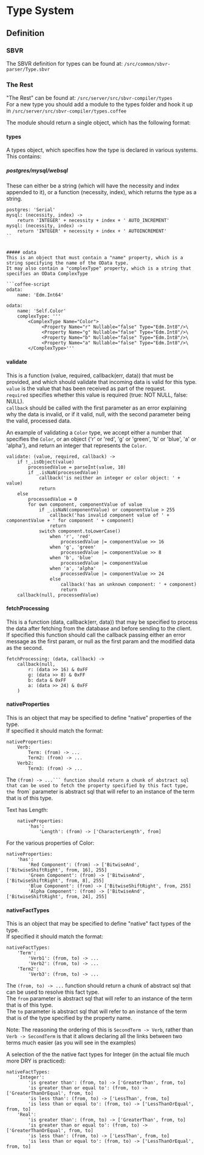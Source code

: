# Type System

## Definition

### SBVR
The SBVR definition for types can be found at: `/src/common/sbvr-parser/Type.sbvr`

### The Rest
"The Rest" can be found at: `/src/server/src/sbvr-compiler/types`  
For a new type you should add a module to the types folder and hook it up in `/src/server/src/sbvr-compiler/types.coffee`

The module should return a single object, which has the following format:

#### types
A types object, which specifies how the type is declared in various systems.  
This contains:

##### postgres/mysql/websql
These can either be a string (which will have the necessity and index appended to it), or a function (necessity, index), which returns the type as a string.
```coffee-script
postgres: 'Serial'
mysql: (necessity, index) ->
	return 'INTEGER' + necessity + index + ' AUTO_INCREMENT'
mysql: (necessity, index) ->
	return 'INTEGER' + necessity + index + ' AUTOINCREMENT'
``


##### odata
This is an object that must contain a "name" property, which is a string specifying the name of the OData type.  
It may also contain a "complexType" property, which is a string that specifies an OData ComplexType

```coffee-script
odata:
	name: 'Edm.Int64'
```
```coffee-script
odata:
	name: 'Self.Color'
	complexType: '''
		<ComplexType Name="Color">
			 <Property Name="r" Nullable="false" Type="Edm.Int8"/>\
			 <Property Name="g" Nullable="false" Type="Edm.Int8"/>\
			 <Property Name="b" Nullable="false" Type="Edm.Int8"/>\
			 <Property Name="a" Nullable="false" Type="Edm.Int8"/>\
		</ComplexType>'''
```

#### validate
This is a function (value, required, callback(err, data)) that must be provided, and which should validate that incoming data is valid for this type.  
`value` is the value that has been received as part of the request.  
`required` specifies whether this value is required (true: NOT NULL, false: NULL).  
`callback` should be called with the first parameter as an error explaining why the data is invalid, or if it valid, null, with the second parameter being the valid, processed data.

An example of validating a `Color` type, we accept either a number that specifies the `Color`, or an object {'r' or 'red', 'g' or 'green', 'b' or 'blue', 'a' or 'alpha'}, and return an integer that represents the `Color`.
```coffee-script
validate: (value, required, callback) ->
	if !_.isObject(value)
		processedValue = parseInt(value, 10)
		if _.isNaN(processedValue)
			callback('is neither an integer or color object: ' + value)
			return
	else
		processedValue = 0
		for own component, componentValue of value
			if _.isNaN(componentValue) or componentValue > 255
				callback('has invalid component value of ' + componentValue + ' for component ' + component)
				return
			switch component.toLowerCase()
				when 'r', 'red'
					processedValue |= componentValue >> 16
				when 'g', 'green'
					processedValue |= componentValue >> 8
				when 'b', 'blue'
					processedValue |= componentValue
				when 'a', 'alpha'
					processedValue |= componentValue >> 24
				else
					callback('has an unknown component: ' + component)
					return
	callback(null, processedValue)
```

#### fetchProcessing
This is a function (data, callback(err, data)) that may be specified to process the data after fetching from the database and before sending to the client.  
If specified this function should call the callback passing either an error message as the first param, or null as the first param and the modified data as the second.
```coffee-script
fetchProcessing: (data, callback) ->
	callback(null,
		r: (data >> 16) & 0xFF
		g: (data >> 8) & 0xFF
		b: data & 0xFF
		a: (data >> 24) & 0xFF
	)
```

#### nativeProperties
This is an object that may be specified to define "native" properties of the type.  
If specified it should match the format:
```coffee-script
nativeProperties:
	Verb:
		Term: (from) -> ...
		Term2: (from) -> ...
	Verb2:
		Term3: (from) -> ...
```
The `(from) -> ...``` function should return a chunk of abstract sql that can be used to fetch the property specified by this fact type, the `from` parameter is abstract sql that will refer to an instance of the term that is of this type.

Text has Length:
```coffee-script
	nativeProperties:
		'has':
			'Length': (from) -> ['CharacterLength', from]
```

For the various properties of Color:
```coffee-script
nativeProperties:
	'has':
		'Red Component': (from) -> ['BitwiseAnd', ['BitwiseShiftRight', from, 16], 255]
		'Green Component': (from) -> ['BitwiseAnd', ['BitwiseShiftRight', from, 8], 255]
		'Blue Component': (from) -> ['BitwiseShiftRight', from, 255]
		'Alpha Component': (from) -> ['BitwiseAnd', ['BitwiseShiftRight', from, 24], 255]
```

#### nativeFactTypes
This is an object that may be specified to define "native" fact types of the type.  
If specified it should match the format:
```coffee-script
nativeFactTypes:
	'Term':
		'Verb1': (from, to) -> ...
		'Verb2': (from, to) -> ...
	'Term2':
		'Verb3': (from, to) -> ...
```
The `(from, to) -> ...` function should return a chunk of abstract sql that can be used to resolve this fact type.  
The `from` parameter is abstract sql that will refer to an instance of the term that is of this type.  
The `to`  parameter is abstract sql that will refer to an instance of the term that is of the type specified by the property name.  

Note: The reasoning the ordering of this is `SecondTerm -> Verb`, rather than `Verb -> SecondTerm` is that it allows declaring all the links between two terms much easier (as you will see in the examples)

A selection of the the native fact types for Integer (in the actual file much more DRY is practiced):
```coffee-script
nativeFactTypes:
	'Integer':
		'is greater than': (from, to) -> ['GreaterThan', from, to]
		'is greater than or equal to': (from, to) -> ['GreaterThanOrEqual', from, to]
		'is less than': (from, to) -> ['LessThan', from, to]
		'is less than or equal to': (from, to) -> ['LessThanOrEqual', from, to]
	'Real':
		'is greater than': (from, to) -> ['GreaterThan', from, to]
		'is greater than or equal to': (from, to) -> ['GreaterThanOrEqual', from, to]
		'is less than': (from, to) -> ['LessThan', from, to]
		'is less than or equal to': (from, to) -> ['LessThanOrEqual', from, to]
```
